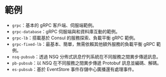 # 範例

* `grpc`：基本的 gRPC 客戶端、伺服端範例。
* `grpc-database`：gRPC 伺服端與和資料庫互動的範例。
* `grpc-lb`：搭載基於 Consul 的服務探索、負載平衡 gRPC 範例。
* `grpc-fixed-lb`：最基本、簡單，無需依賴其他額外服務的負載平衡 gRPC 範例。
* `nsq-pubsub`：透過 NSQ 分佈式訊息佇列系統在不同服務之間異步傳遞訊息。
* `pb-pubsub`：以 NSQ 在不同服務之間異步傳遞 Protobuf 訊息並編碼、解碼。
* `es-pubsub`：基於 EventStore 事件存儲中心廣播還有處理事件。